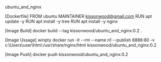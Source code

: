 ubuntu_and_nginx

[Dockerfile] FROM ubuntu MAINTAINER kissonwood@gmail.com RUN apt update -y RUN apt install -y tree RUN apt install -y nginx

[Image Build] docker build --tag kissonwood/ubuntu_and_nginx:0.2 .

[Image Ussage] winpty docker run
-it
--rm
--name n1
--publish 8888:80
-v c:\Users\user\html:/usr/share/nginx/html
kissonwood/ubuntu_and_nginx:0.2

[Image Push] docker push kissonwood/ubuntu_and_nginx:0.2
